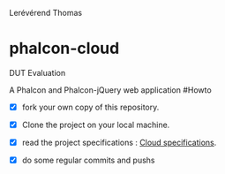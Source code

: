 Lerévérend Thomas

# phalcon-cloud
DUT Evaluation

A Phalcon and Phalcon-jQuery web application
#Howto

- [x] fork your own copy of this repository.
- [x] Clone the project on your local machine.
- [x] read the project specifications : [Cloud specifications](http://slamwi.kobject.net/slam4/php/phalcon/project/cloud).
- [x] do some regular commits and pushs 

